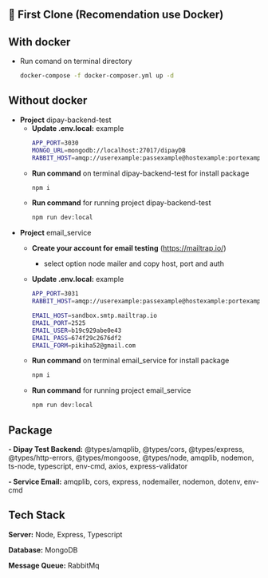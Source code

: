 
## 🚀 First Clone (Recomendation use Docker)

## With docker
  - Run comand on terminal directory 

    ```bash
    docker-compose -f docker-composer.yml up -d
    ```

## Without docker
- **Project** dipay-backend-test
  - **Update .env.local:** example 
    ```bash
    APP_PORT=3030
    MONGO_URL=mongodb://localhost:27017/dipayDB
    RABBIT_HOST=amqp://userexample:passexample@hostexample:portexample
    ```
  - **Run command** on terminal dipay-backend-test for install package
    ```bash
    npm i
    ```
  - **Run command** for running project dipay-backend-test
    ```bash
    npm run dev:local
    ```
- **Project** email_service
  - **Create your account for email testing** (https://mailtrap.io/)
    - select option node mailer and copy host, port and auth 

  - **Update .env.local:** example 
    ```bash
    APP_PORT=3031
    RABBIT_HOST=amqp://userexample:passexample@hostexample:portexample

    EMAIL_HOST=sandbox.smtp.mailtrap.io
    EMAIL_PORT=2525
    EMAIL_USER=b19c929abe0e43
    EMAIL_PASS=674f29c2676df2
    EMAIL_FORM=pikiha52@gmail.com
    ```
  - **Run command** on terminal email_service for install package
    ```bash
    npm i
    ```
  - **Run command** for running project email_service
    ```bash
    npm run dev:local
    ```

## Package 

**- Dipay Test Backend:** @types/amqplib, @types/cors, @types/express, @types/http-errors, @types/mongoose, @types/node, amqplib, nodemon, ts-node, typescript, env-cmd, axios, express-validator

**- Service Email:** amqplib, cors, express, nodemailer, nodemon, dotenv, env-cmd


## Tech Stack

**Server:** Node, Express, Typescript

**Database:** MongoDB

**Message Queue:** RabbitMq



